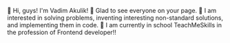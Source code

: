 :boy: Hi, guys! I'm Vadim Akulik! 
:eyes: Glad to see everyone on your page.
:muscle: I am interested in solving problems, inventing interesting non-standard solutions, and implementing them in code.
:briefcase: I am currently in school TeachMeSkills in the profession of Frontend developer!!
